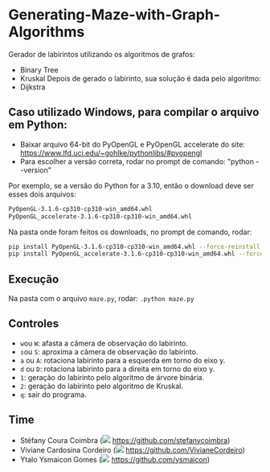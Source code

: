 # Generating-Maze-with-Graph-Algorithms
Gerador de labirintos utilizando os algoritmos de grafos:
- Binary Tree
- Kruskal
Depois de gerado o labirinto, sua solução é dada pelo algoritmo:
- Dijkstra

## Caso utilizado Windows, para compilar o arquivo em Python:
- Baixar arquivo 64-bit do PyOpenGL e PyOpenGL accelerate do site: https://www.lfd.uci.edu/~gohlke/pythonlibs/#pyopengl
- Para escolher a versão correta, rodar no prompt de comando: "python --version"

Por exemplo, se a versão do Python for a 3.10, então o download deve ser esses dois arquivos:
```bash
PyOpenGL-3.1.6-cp310-cp310-win_amd64.whl
PyOpenGL_accelerate-3.1.6-cp310-cp310-win_amd64.whl
```
Na pasta onde foram feitos os downloads, no prompt de comando, rodar:
```bash
pip install PyOpenGL-3.1.6-cp310-cp310-win_amd64.whl --force-reinstall
pip install PyOpenGL_accelerate-3.1.6-cp310-cp310-win_amd64.whl --force-reinstall
```

## Execução
Na pasta com o arquivo `maze.py`, rodar: `.python maze.py`

## Controles
- `w`ou `W`: afasta a câmera de observação do labirinto.
- `s`ou `S`: aproxima a câmera de observação do labirinto.
- `a` ou `A`: rotaciona labirinto para a esquerda em torno do eixo y.
- `d` ou `D`: rotaciona labirinto para a direita em torno do eixo y.
- `1`: geração do labirinto pelo algoritmo de árvore binária.
- `2`: geração do labirinto pelo algoritmo de Kruskal.
- `q`: sair do programa.

## Time
* Stéfany Coura Coimbra (<img src="https://img.icons8.com/ios-glyphs/30/000000/github.png"/> https://github.com/stefanycoimbra)
* Viviane Cardosina Cordeiro (<img src="https://img.icons8.com/ios-glyphs/30/000000/github.png"/> https://github.com/VivianeCordeiro)
* Ytalo Ysmaicon Gomes (<img src="https://img.icons8.com/ios-glyphs/30/000000/github.png"/> https://github.com/ysmaicon)
